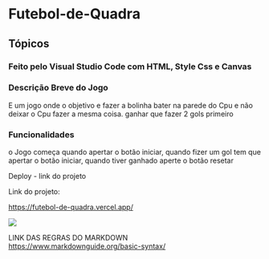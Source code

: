 # Futebol-de-Quadra

## Tópicos

### Feito pelo Visual Studio Code com HTML, Style Css e Canvas

### Descrição Breve do Jogo
E um jogo onde o objetivo e fazer a bolinha bater na parede do Cpu e não deixar o Cpu fazer a mesma coisa.
ganhar que fazer 2 gols primeiro

### Funcionalidades
o Jogo começa quando apertar o botão iniciar, quando fizer um gol tem que apertar o botão iniciar,
quando tiver ganhado aperte o botão resetar


Deploy - link do projeto

Link do projeto: 

https://futebol-de-quadra.vercel.app/


<img src="assets/castrins.jpg">


LINK DAS REGRAS DO MARKDOWN
https://www.markdownguide.org/basic-syntax/


